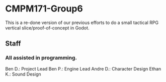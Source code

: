 # CMPM171-Group6
This is a re-done version of our previous efforts to do a small tactical RPG vertical slice/proof-of-concept in Godot.

## Staff

### All assisted in programming.

Ben D.: Project Lead
Ben P.: Engine Lead
Andre D.: Character Design
Ethan K.: Sound Design
